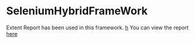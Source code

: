 # SeleniumHybridFrameWork 
Extent Report has been used in this framework. [h]()
You can view the report [here](https://ragul-e.github.io/WebUiTestingWithSeleniumHybridFramework/) 
